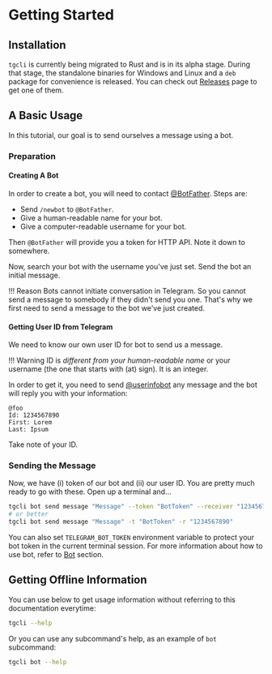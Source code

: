 # Getting Started

## Installation

`tgcli` is currently being migrated to Rust and is in its alpha stage. During that stage, the standalone binaries for Windows and Linux and a `deb` package for convenience is released. You can check out [Releases](https://github.com/erayerdin/tgcli/releases) page to get one of them.

## A Basic Usage

In this tutorial, our goal is to send ourselves a message using a bot.

### Preparation

#### Creating A Bot

In order to create a bot, you will need to contact [@BotFather](https://t.me/BotFather). Steps are:

 - Send `/newbot` to `@BotFather`.
 - Give a human-readable name for your bot.
 - Give a computer-readable username for your bot.

Then `@BotFather` will provide you a token for HTTP API. Note it down to somewhere.

Now, search your bot with the username you've just set. Send the bot an initial message.

!!! Reason
    Bots cannot initiate conversation in Telegram. So you cannot send a message
    to somebody if they didn't send you one. That's why we first need to send
    a message to the bot we've just created.

#### Getting User ID from Telegram

We need to know our own user ID for bot to send us a message.

!!! Warning
    ID is *different from your human-readable name* or your username (the one
    that starts with (at) sign). It is an integer.

In order to get it, you need to send [@userinfobot](https://t.me/userinfobot) any message and the bot will reply you with your information:

```
@foo
Id: 1234567890
First: Lorem
Last: Ipsum
```

Take note of your ID.

### Sending the Message

Now, we have (i) token of our bot and (ii) our user ID. You are pretty much ready to go with these. Open up a terminal and...

```bash
tgcli bot send message "Message" --token "BotToken" --receiver "1234567890"
# or better
tgcli bot send message "Message" -t "BotToken" -r "1234567890"
```

You can also set `TELEGRAM_BOT_TOKEN` environment variable to protect your bot token in the current terminal session. For more information about how to use bot, refer to [Bot](bot.md) section.

## Getting Offline Information

You can use below to get usage information without referring to this
documentation everytime:

```bash
tgcli --help
```

Or you can use any subcommand's help, as an example of `bot` subcommand:

```bash
tgcli bot --help
```
